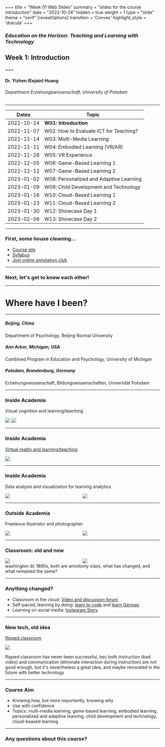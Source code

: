 +++
title = "Week 01 Web Slides"
summary = "slides for the course introduction"
date = "2022-10-24"
hidden = true
weight = 1
type = "slide"
theme = "serif"
[revealOptions]
transition = 'Convex'
highlight_style = 'dracula'
+++

### *Education on the Horizon: Teaching and Learning with Technology*
## Week 1: Introduction 
===
#### Dr. Yizhen (Eejain) Huang
###### Department Erziehungswissenschaft, University of Potsdam

---
| Dates      | Topic                                   |
|------------|-----------------------------------------|
| 2022-10-24 | **W01: Introduction**                   |
| 2022-11-07 | W02: How to Evaluate ICT for Teaching?  |
| 2022-11-14 | W03: Multi-Media Learning               |
| 2022-11-21 | W04: Embodied Learning (VR/AR)          |
| 2022-11-28 | W05: VR Experience                      |
| 2022-12-05 | W06: Game-Based Learning 1              |
| 2022-12-12 | W07: Game-Based Learning 2              |
| 2023-01-02 | W08: Personalized and Adaptive Learning |
| 2023-01-09 | W09: Child Development and Technology   |
| 2023-01-16 | W10: Cloud-Based Learning 1             |
| 2023-01-23 | W11: Cloud-Based Learning 2             |
| 2023-01-30 | W12: Showcase Day 1                     |
| 2023-02-06 | W13: Showcase Day 2                     |

---
### First, some house cleaning...
- [Course site](https://edutech.netlify.com/)
- [Syllabus](https://edutech.netlify.app/post/edutech_syllabus/)  
- [Join online annotation club](https://hypothes.is/groups/Lj6jaX9r/edutech)


---
### Next, let's get to know each other!

---
# Where have I been?

<section data-background-image="/media/earth.jpg" >
</section>

---
##### *Beijing, China*

Department of Psychology, Beijing Normal University

##### *Ann Arbor, Michigan, USA* 

Combined Program in Education and Psychology, University of Michigan

##### *Potsdam, Brandenburg, Germany*

Erziehungswissenschaft, Bildungswissenschaften, Universität Potsdam

---
### Inside Academia

Visual cognition and learning/teaching

![](/media/em.png)
![](/media/examp.jpg)

---
### Inside Academia

[Virtual reality and learning/teaching](https://www.uni-potsdam.de/en/erziehungswissenschaftliche-bildungsforschung/research/virtual-classroom)

![](/media/vrclass2.png)

---

### Inside Academia

Data analysis and visualization for learning analytics

<style>
.multicol{
    display: flex;
}
.col_l{
    flex: 4;
}
.col_r{
    flex: 4;
}
</style>

<div class="multicol">

<div class="col_l">
      <img src="/media/ScatterPlot.jpg" > 
</div>

<div class="col_r">
<section>
      <img src="/media/Picture1.png" > 
</section>
</div>

</div>

---
### Outside Academia

Freelance illustrator and photographer

<div class="multicol">

<div class="col_l">
      <img src="/media/pic1.jpg" > 
</div>

<div class="col_r">
<section>
      <img src="/media/pic2.jpg" > 
</section>
</div>

</div>


---
### Classroom: old and new

<div class="multicol">

<div class="col_l">
      <img src="/media/classrooms-1890s-1.jpg" > 
</div>

<div class="col_r">
<section>
      <img src="/media/classroom.jpg" > 
</section>
</div>

</div>

<aside class="notes">
      washington dc 1890s, both are annotomy class, what has changed, and what remained the same?
</aside>

---
### Anything changed?
- Classroom in the cloud: [Video and discussion forum](https://www.coursera.org/)
- Self-paced, learning by doing: [learn to code](https://www.codecademy.com) and [learn German](https://www.thegermanproject.com/german-lessons/introduction)
- Learning on social media: [Instagram Story](https://www.instagram.com/seeduniversity/)

---
### New tech, old idea
[flipped classroom](https://www.youtube.com/watch?v=qdKzSq_t8k8)

![](/media/covidteach.jpeg)

<aside class="notes">
            flipped classroom has never been successful, bec both instruction (bad video) and communication (eliminate interaction during instruction) are not good enough, but it's nevertheless a great idea, and maybe renovated in the future with better technology 
</aside>

---
### Course Aim 
- Knowing how, but more importantly, knowing why
- Use with confidence
- Topics: multi-media learning, game-based learning, embodied learning, personalized and adaptive leanring, child development and technology, cloud-baased learning


---
### Any questions about this course?
